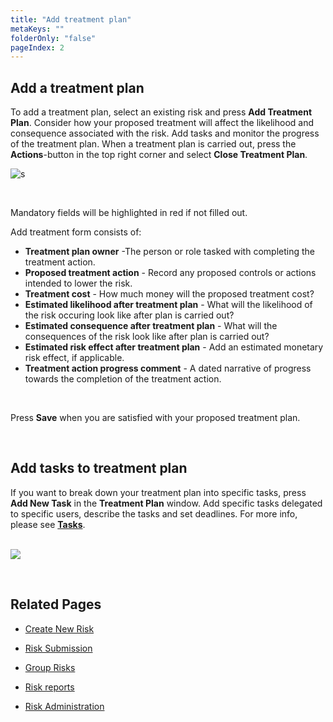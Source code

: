```yaml
---
title: "Add treatment plan"
metaKeys: ""
folderOnly: "false"
pageIndex: 2
---
```


## Add a treatment plan

To add a treatment plan, select an existing risk and press **Add Treatment Plan**. Consider how your proposed treatment will affect the likelihood and consequence associated with the risk. Add tasks and monitor the progress of the treatment plan. When a treatment plan is carried out, press the **Actions**-button in the top right corner and select **Close Treatment Plan**.
<br/>

![s](https://profitbasedocs.blob.core.windows.net/riskimages/risk-add-treatment-plan.jpg)

<br/>

Mandatory fields will be highlighted in red if not filled out.
<br/>

Add treatment form consists of:

- **Treatment plan owner** -The person or role tasked with completing the treatment action.
- **Proposed treatment action** - Record any proposed controls or actions intended to lower the risk.
- **Treatment cost** - How much money will the proposed treatment cost?
- **Estimated likelihood after treatment plan** - What will the likelihood of the risk occuring look like after plan is carried out?
- **Estimated consequence after treatment plan** - What will the consequences of the risk look like after plan is carried out?
- **Estimated risk effect after treatment plan** - Add an estimated monetary risk effect, if applicable.
- **Treatment action progress comment** - A dated narrative of progress towards the completion of the treatment action.

<br/>

Press **Save** when you are satisfied with your proposed treatment plan.

<br/>

## Add tasks to treatment plan

If you want to break down your treatment plan into specific tasks, press **Add New Task** in the **Treatment Plan** window. Add specific tasks delegated to specific users, describe the tasks and set deadlines. For more info, please see **[Tasks](../../../planner/workbooks/process-and-tasks/tasks.md)**. <br/>
<br/>

![](https://profitbasedocs.blob.core.windows.net/riskimages/risk-add-new-task.png)

<br/>

## Related Pages

- [Create New Risk](create-new-risk.md)
  <br/>

- [Risk Submission](../risk-submission.md)
- [Group Risks](../group-risks.md)
- [Risk reports](../risk-reports.md)
- [Risk Administration](../risk-admin.md)
